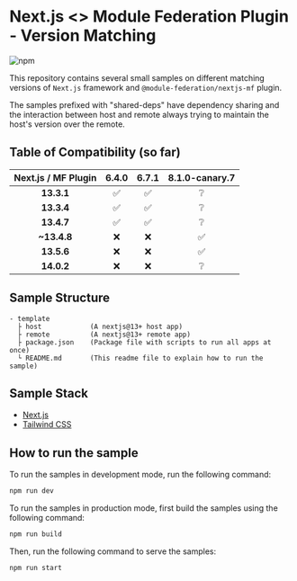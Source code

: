 # Next.js <> Module Federation Plugin - Version Matching
![npm](https://img.shields.io/npm/dw/@module-federation/nextjs-mf)

This repository contains several small samples on different matching versions of `Next.js` framework and `@module-federation/nextjs-mf` plugin.

The samples prefixed with "shared-deps" have dependency sharing and the interaction between host and remote always trying to maintain the host's version over the remote.

## Table of Compatibility (so far)

| Next.js / MF Plugin |        6.4.0       |        6.7.1       |      8.1.0-canary.7     |
| :-----------------: | :----------------: | :----------------: | :---------------------: |
| **13.3.1**          | :white_check_mark: | :white_check_mark: | :grey_question:         |
| **13.3.4**          | :white_check_mark: | :white_check_mark: | :grey_question:         |
| **13.4.7**          | :white_check_mark: | :white_check_mark: | :grey_question:         |
| **~13.4.8**         | :x:                | :x:                | :white_check_mark:      |
| **13.5.6**          | :x:                | :x:                | :white_check_mark:      |
| **14.0.2**          | :x:                | :x:                | :grey_question:         |

## Sample Structure

```
- template
  ├ host            (A nextjs@13+ host app)
  ├ remote          (A nextjs@13+ remote app)
  ├ package.json    (Package file with scripts to run all apps at once)
  └ README.md       (This readme file to explain how to run the sample)
```

## Sample Stack

- [Next.js](https://nextjs.org/)
- [Tailwind CSS](https://tailwindcss.com/)

## How to run the sample

To run the samples in development mode, run the following command:

```bash
npm run dev
```

To run the samples in production mode, first build the samples using the following command:

```bash
npm run build
```

Then, run the following command to serve the samples:

```bash
npm run start
```
